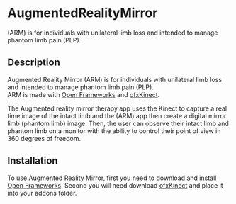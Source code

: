 AugmentedRealityMirror
======================

(ARM) is for individuals with unilateral limb loss and intended to manage phantom limb pain (PLP).

Description
-----------
Augmented Reality Mirror (ARM) is for individuals with unilateral limb loss and intended to manage phantom limb pain (PLP).  
ARM is made with [Open Frameworks](http://openframeworks.cc/) and [ofxKinect](https://github.com/ofTheo/ofxKinect).  

The Augmented reality mirror therapy app uses the Kinect to capture a real time image of the intact limb and the (ARM) app then create a digital mirror limb (phantom limb) image.  Then, the user can observe their intact limb and phantom limb on a monitor with the ability to control their point of view in 360 degrees of freedom.

Installation
------------

To use Augmented Reality Mirror, first you need to download and install [Open Frameworks](https://github.com/openframeworks/openFrameworks). Second you will need download [ofxKinect](https://github.com/ofTheo/ofxKinect) and place it into your addons folder.
